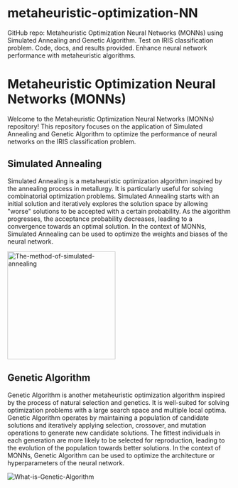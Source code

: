# metaheuristic-optimization-NN
GitHub repo: Metaheuristic Optimization Neural Networks (MONNs) using Simulated Annealing and Genetic Algorithm. Test on IRIS classification problem. Code, docs, and results provided. Enhance neural network performance with metaheuristic algorithms.

# Metaheuristic Optimization Neural Networks (MONNs)

Welcome to the Metaheuristic Optimization Neural Networks (MONNs) repository! This repository focuses on the application of Simulated Annealing and Genetic Algorithm to optimize the performance of neural networks on the IRIS classification problem.

## Simulated Annealing

Simulated Annealing is a metaheuristic optimization algorithm inspired by the annealing process in metallurgy. It is particularly useful for solving combinatorial optimization problems. Simulated Annealing starts with an initial solution and iteratively explores the solution space by allowing "worse" solutions to be accepted with a certain probability. As the algorithm progresses, the acceptance probability decreases, leading to a convergence towards an optimal solution. In the context of MONNs, Simulated Annealing can be used to optimize the weights and biases of the neural network.

<img width="243" alt="The-method-of-simulated-annealing" src="https://github.com/peyman-paknezhad/metaheuristic-optimization-NN/assets/102018763/01725333-399a-4a9d-86d9-be867b56ff04">


## Genetic Algorithm

Genetic Algorithm is another metaheuristic optimization algorithm inspired by the process of natural selection and genetics. It is well-suited for solving optimization problems with a large search space and multiple local optima. Genetic Algorithm operates by maintaining a population of candidate solutions and iteratively applying selection, crossover, and mutation operations to generate new candidate solutions. The fittest individuals in each generation are more likely to be selected for reproduction, leading to the evolution of the population towards better solutions. In the context of MONNs, Genetic Algorithm can be used to optimize the architecture or hyperparameters of the neural network.

![What-is-Genetic-Algorithm](https://github.com/peyman-paknezhad/metaheuristic-optimization-NN/assets/102018763/bddecc6a-ebd5-4cdd-a49b-9d04f749902e)
